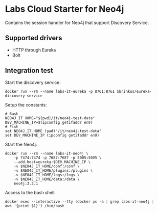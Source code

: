 # Labs Cloud Starter for Neo4j

Contains the session handler for Neo4j that support Discovery Service.

## Supported drivers

* HTTP through Eureka
* Bolt

## Integration test

Start the discovery service:
```
docker run --rm --name labs-it-eureka -p 8761:8761 bbrinkus/eureka-discovery-service
```

Setup the constants:
```
# Bash
NEO4J_IT_HOME="$(pwd)/it/neo4j-test-data"
DEV_MACHINE_IP=$(ipconfig getifaddr en0)
# Fish
set NEO4J_IT_HOME (pwd)"/it/neo4j-test-data"
set DEV_MACHINE_IP (ipconfig getifaddr en0)
```

Start the Neo4j:
```
docker run --rm --name labs-it-neo4j \
    -p 7474:7474 -p 7687:7687 -p 5005:5005 \
    --add-host=eureka:$DEV_MACHINE_IP \
    -v $NEO4J_IT_HOME/conf:/conf \
    -v $NEO4J_IT_HOME/plugins:/plugins \
    -v $NEO4J_IT_HOME/logs:/logs \
    -v $NEO4J_IT_HOME/data:/data \
    neo4j:3.3.1
```

Access to the bash shell:
```
docker exec --interactive --tty (docker ps -a | grep labs-it-neo4j | awk '{print $1}') /bin/bash
```
